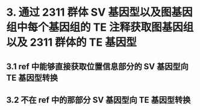 # 3. 通过 2311 群体 SV 基因型以及图基因组中每个基因组的 TE 注释获取图基因组以及 2311 群体的 TE 基因型

## 3.1 ref 中能够直接获取位置信息部分的 SV 基因型向 TE 基因型转换

## 3.2 不在 ref 中的那部分 SV 基因型向 TE 基因型转换
